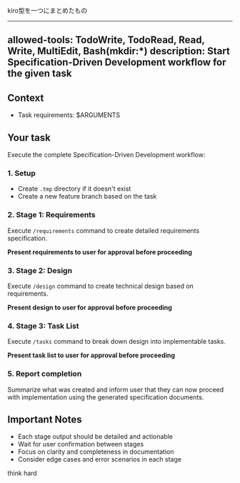 kiro型を一つにまとめたもの

---
allowed-tools: TodoWrite, TodoRead, Read, Write, MultiEdit, Bash(mkdir:*)
description: Start Specification-Driven Development workflow for the given task
---

## Context

- Task requirements: $ARGUMENTS

## Your task

Execute the complete Specification-Driven Development workflow:

### 1. Setup

- Create `.tmp` directory if it doesn't exist
- Create a new feature branch based on the task

### 2. Stage 1: Requirements

Execute `/requirements` command to create detailed requirements specification.

**Present requirements to user for approval before proceeding**

### 3. Stage 2: Design

Execute `/design` command to create technical design based on requirements.

**Present design to user for approval before proceeding**

### 4. Stage 3: Task List

Execute `/tasks` command to break down design into implementable tasks.

**Present task list to user for approval before proceeding**

### 5. Report completion

Summarize what was created and inform user that they can now proceed with implementation using the generated specification documents.

## Important Notes

- Each stage output should be detailed and actionable
- Wait for user confirmation between stages
- Focus on clarity and completeness in documentation
- Consider edge cases and error scenarios in each stage

think hard
